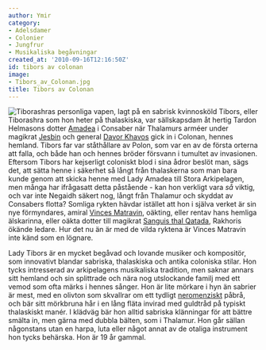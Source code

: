 ```yaml
---
author: Ymir
category:
- Adelsdamer
- Colonier
- Jungfrur
- Musikaliska begåvningar
created_at: '2010-09-16T12:16:50Z'
id: tibors av colonan
image:
- Tibors_av_Colonan.jpg
title: Tibors av Colonan
---
```

![Tiborashras personliga vapen, lagt på en sabrisk kvinnosköld] Tibors, eller Tiborashra som hon heter på thalaskiska, var sällskapsdam åt hertig Tardon Helmasons dotter [Amadea] i Consaber när Thalamurs arméer under magikrat [Jesbin] och general [Davor Khavos] gick in i Colonan, hennes hemland. Tibors far var ståthållare av Polon, som var en av de första orterna att falla, och både han och hennes bröder försvann i tumultet av invasionen. Eftersom Tibors har kejserligt coloniskt blod i sina ådror beslöt man, sägs det, att sätta henne i säkerhet så långt från thalaskerna som man bara kunde genom att skicka henne med Lady Amadea till Stora Arkipelagen, men många har ifrågasatt detta påstående - kan hon verkligt vara *så* viktig, och var inte Negaidh säkert nog, långt från Thalamur och skyddat av Consabers flotta? Somliga rykten hävdar istället att hon i själva verket är sin nye förmyndares, amiral [Vinces Matravin], oäkting, eller rentav hans hemliga älskarinna, eller oäkta dotter till magikrat [Sanguis thal Qatada], Rakhoris ökände ledare. Hur det nu än är med de vilda ryktena är Vinces Matravin inte känd som en lögnare.

Lady Tibors är en mycket begåvad och lovande musiker och kompositör, som innovativt blandar sabriska, thalaskiska och antika coloniska stilar. Hon tycks intresserad av arkipelagens musikaliska tradition, men saknar annars sitt hemland och sin splittrade och nära nog utslockande familj med ett vemod som ofta märks i hennes sånger. Hon är lite mörkare i hyn än sabrier är mest, med en olivton som skvallrar om ett tydligt [neromenziskt] påbrå, och bär sitt mörkbruna hår i en lång fläta invirad med guldtråd på typiskt thalaskiskt manér. I klädväg bär hon alltid sabriska klänningar för att bättre smälta in, men gärna med dubbla bälten, som i Thalamur. Hon går sällan någonstans utan en harpa, luta eller något annat av de otaliga instrument hon tycks behärska. Hon är 19 år gammal.

  [Tiborashras personliga vapen, lagt på en sabrisk kvinnosköld]: Tibors_av_Colonan.jpg "Tiborashras personliga vapen, lagt på en sabrisk kvinnosköld"
  [Amadea]: Amadea_Helmason_av_Negaidh
  [Jesbin]: Reubin_Xirhamir_Jesbin
  [Davor Khavos]: Davor_Khavos
  [Vinces Matravin]: Vinces_Matravin_av_Kap_Vestane
  [Sanguis thal Qatada]: Sanguis_thal_Qatada
  [neromenziskt]: Neromenzer